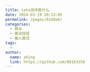 ```yaml
---
title: cata测评是什么
date: 2024-03-19 20:13:05
permalink: /pages/614da6/
categories:
  - 就业
  - 面试经验
  - 被人面试
tags:
  - 
author: 
  name: aXing
  link: https://github.com/08163356
---
```

